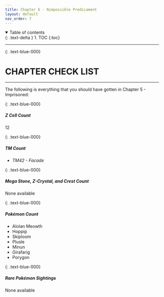 ```yaml
---
title: Chapter 6 - Nimpossible Predicament
layout: default
nav_order: 7
---
```


<details open markdown="block">
  <summary>
    Table of contents
  </summary>
  {: .text-delta }
1. TOC
{:toc}
</details>

---

{: 	.text-blue-000}
# CHAPTER CHECK LIST
---
  
The following is everything that you should have gotten in Chapter 5 - Imprisoned:

{: 	.text-blue-000}
##### Z Cell Count

12

{: 	.text-blue-000}
##### TM Count

 - *TM42 - Facade*

{: 	.text-blue-000}
##### Mega Stone, Z-Crystal, and Crest Count

None available

{: 	.text-blue-000}
##### Pokémon Count

 - Alolan Meowth
 - Hoppip
 - Skiploom
 - Plusle
 - Minun
 - Girafarig
 - Porygon

{: 	.text-blue-000}
##### Rare Pokémon Sightings

None available
